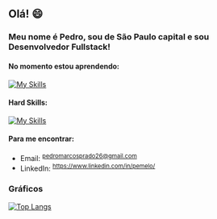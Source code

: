 ## Olá! 😄

### Meu nome é Pedro, sou de São Paulo capital e sou Desenvolvedor Fullstack!

#### No momento estou aprendendo:
[![My Skills](https://skillicons.dev/icons?i=typescript,net,mongodb,docker,react&=light)](https://skillicons.dev)
  

#### Hard Skills:
 [![My Skills](https://skillicons.dev/icons?i=javascript,postgres,git,github&=light)](https://skillicons.dev)
  

#### Para me encontrar:
  - Email: <sup> pedromarcosprado26@gmail.com </sup>
  - LinkedIn: <sup> https://www.linkedin.com/in/pemelo/ </sup>




### Gráficos
[![Top Langs](https://github-readme-stats.vercel.app/api/top-langs/?username=pprad0&layout=compact&theme=dark&custom_title=Estudos)](https://github.com/anuraghazra/github-readme-stats)
